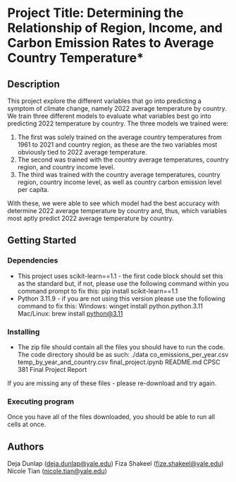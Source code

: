 # Project Title: Determining the Relationship of Region, Income, and Carbon Emission Rates to Average Country Temperature*

## Description

This project explore the different variables that go into predicting a symptom of climate change, namely 2022 average temperature by country. We train three different models to evaluate what variables best go into predicting 2022 temperature by country. The three models we trained were:

1. The first was solely trained on the average country temperatures from 1961 to 2021 and country region, as these are the two variables most obviously tied to 2022 average temperature. 
2. The second was trained with the country average temperatures, country region, and country income level. 
3. The third was trained with the country average temperatures, country region, country income level, as well as country carbon emission level per capita. 

With these, we were able to see which model had the best accuracy with determine 2022 average temperature by country and, thus, which variables most aptly predict 2022 average temperature by country. 

## Getting Started

### Dependencies

* This project uses scikit-learn==1.1 - the first code block should set this as the standard but, if not, please use the following command within you command prompt to fix this: 
pip install scikit-learn==1.1
* Python 3.11.9 - if you are not using this version please use the following command to fix this: 
Windows: 
winget install python.python.3.11
Mac/Linux: 
brew install python@3.11

### Installing

* The zip file should contain all the files you should have to run the code. The code directory should be as such:
./data
    co_emissions_per_year.csv
    temp_by_year_and_country.csv
final_project.ipynb
README.md
CPSC 381 Final Project Report

If you are missing any of these files - please re-download and try again.

### Executing program

Once you have all of the files downloaded, you should be able to run all cells at once.

## Authors

Deja Dunlap (deja.dunlap@yale.edu)
Fiza Shakeel (fize.shakeel@yale.edu)
Nicole Tian (nicole.tian@yale.edu)

